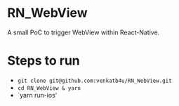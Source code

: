 # RN_WebView
A small PoC to trigger WebView within React-Native.

# Steps to run
- `git clone git@github.com:venkatb4u/RN_WebView.git`
- `cd RN_WebView & yarn`
- `yarn run-ios'

